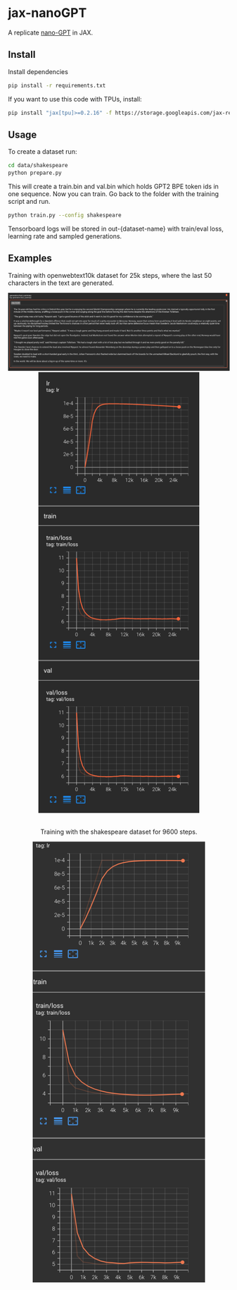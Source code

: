 # jax-nanoGPT

A replicate [nano-GPT](https://github.com/karpathy/nanoGPT) in JAX.

## Install

Install dependencies

```bash
pip install -r requirements.txt
```

If you want to use this code with TPUs, install:

```bash
pip install "jax[tpu]>=0.2.16" -f https://storage.googleapis.com/jax-releases/libtpu_releases.html
```

## Usage

To create a dataset run:

```bash
cd data/shakespeare
python prepare.py
```

This will create a train.bin and val.bin which holds GPT2 BPE token ids in one sequence. Now you can train. Go back to the folder with the training script and run.

```bash
python train.py --config shakespeare
```

Tensorboard logs will be stored in out-{dataset-name} with train/eval loss, learning rate and sampled generations.

## Examples

Training with openwebtext10k dataset for 25k steps, where the last 50 characters in the text are generated.

<p align="center">
    <img src="images/owt10k_generated.png"></img>
    <img height="1000" src="images/owt10k.png"></img>
</br>
</br>
<p align="center">Training with the shakespeare dataset for 9600 steps.</p>
<p align="center">
    <img with="100" height="1000" src="images/logs.png"></img>
</p>